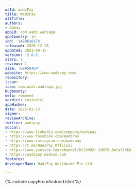 ```yaml
---
wsId: wadzPay
title: WadzPay
altTitle: 
authors:
- danny
appId: com.wadz.wadzapp
appCountry: in
idd: '1488616174'
released: 2020-12-28
updated: 2021-09-15
version: '2.0.1'
stars: 5
reviews: 1
size: '69950464'
website: https://www.wadzpay.com/
repository: 
issue: 
icon: com.wadz.wadzapp.jpg
bugbounty: 
meta: removed
verdict: custodial
appHashes: 
date: 2025-02-13
signer: 
reviewArchive: 
twitter: wadzpay
social:
- https://www.linkedin.com/company/wadzpay
- https://www.facebook.com/WadzPay
- https://www.instagram.com/wadzpay
- https://t.me/WadzPay_Official
- https://www.youtube.com/channel/UCZsMD2r_6d676L8alwl5kEA
- https://wadzpay.medium.com
features: 
developerName: WadzPay Worldwide Pte Ltd

---
```


{% include copyFromAndroid.html %}